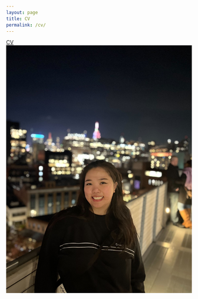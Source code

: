 ```yaml
---
layout: page
title: CV
permalink: /cv/
---
```


[CV](https://github.com/enachia/website/blob/main/files/EnaChiaCV.pdf)
![profilepicture](https://github.com/enachia/website/blob/main/files/profilePic.jpg)
